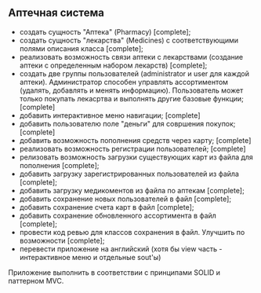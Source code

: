 ## Аптечная система
- создать сущность "Аптека" (Pharmacy) [complete];
- создать сущность "лекарства" (Medicines) с соответствующими полями описания класса [complete];
- реализовать возможность связи аптеки с лекарствами 
(создание аптеки с определенным набором лекарств) [complete];
- создать две группы пользователей (administrator и user для каждой аптеки). 
Администратор способен управлять ассортиментом (удалять, добавлять и менять информацию).
Пользователь может только покупать лекасртва и выполнять другие базовые функции; [complete]
- добавить интерактивное меню навигации; [complete]
- добавить пользователю поле "деньги" для совршения покупок; [complete]
- добавить возможность пополнения средств через карту; [complete]
- реализовать возможность регистрации пользователей; [complete]
- релизовать возможность загрузки существующих карт из файла для пополнения [complete];
- добавить загрузку зарегистрированных пользователей из файла [complete];
- добавить загрузку медикоментов из файла по аптекам [complete];
- добавить сохранение новых пользователей в файл [complete];
- добавить сохранение счета карт в файл [complete];
- добавить сохранение обновленного ассортимента в файл [complete];
- провести код ревью для классов сохранения в файл. Улучшить по возможности [complete];
- перевести приложение на английский (хотя бы view часть - интерактивное меню и отдельные sout'ы)

Приложение выполнить в соответствии с принципами SOLID и паттерном MVC.
